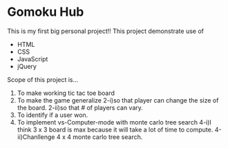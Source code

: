 # Gomoku Hub

This is my first big personal project!!
This project demonstrate use of
<ul>
<li>HTML</li>
<li>CSS</li>
<li>JavaScript</li>
<li>jQuery</li>
</ul>

Scope of this project is...
1) To make working tic tac toe board 
2) To make the game generalize
      2-i)so that player can change the size of the board.
      2-ii)so that # of players can vary.
3) To identify if a user won.
4) To implement vs-Computer-mode with monte carlo tree search
      4-i)I think 3 x 3 board is max because it will take a lot of time to compute.
      4-ii)Chanllenge 4 x 4 monte carlo tree search.